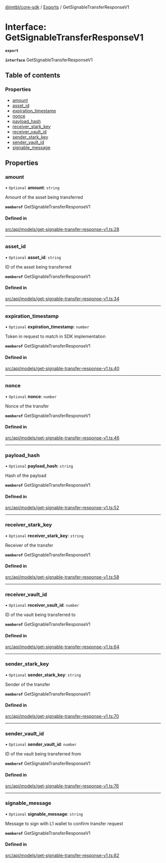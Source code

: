 [@imtbl/core-sdk](../README.md) / [Exports](../modules.md) / GetSignableTransferResponseV1

# Interface: GetSignableTransferResponseV1

**`export`** 

**`interface`** GetSignableTransferResponseV1

## Table of contents

### Properties

- [amount](GetSignableTransferResponseV1.md#amount)
- [asset\_id](GetSignableTransferResponseV1.md#asset_id)
- [expiration\_timestamp](GetSignableTransferResponseV1.md#expiration_timestamp)
- [nonce](GetSignableTransferResponseV1.md#nonce)
- [payload\_hash](GetSignableTransferResponseV1.md#payload_hash)
- [receiver\_stark\_key](GetSignableTransferResponseV1.md#receiver_stark_key)
- [receiver\_vault\_id](GetSignableTransferResponseV1.md#receiver_vault_id)
- [sender\_stark\_key](GetSignableTransferResponseV1.md#sender_stark_key)
- [sender\_vault\_id](GetSignableTransferResponseV1.md#sender_vault_id)
- [signable\_message](GetSignableTransferResponseV1.md#signable_message)

## Properties

### amount

• `Optional` **amount**: `string`

Amount of the asset being transferred

**`memberof`** GetSignableTransferResponseV1

#### Defined in

[src/api/models/get-signable-transfer-response-v1.ts:28](https://github.com/immutable/imx-core-sdk/blob/7204457/src/api/models/get-signable-transfer-response-v1.ts#L28)

___

### asset\_id

• `Optional` **asset\_id**: `string`

ID of the asset being transferred

**`memberof`** GetSignableTransferResponseV1

#### Defined in

[src/api/models/get-signable-transfer-response-v1.ts:34](https://github.com/immutable/imx-core-sdk/blob/7204457/src/api/models/get-signable-transfer-response-v1.ts#L34)

___

### expiration\_timestamp

• `Optional` **expiration\_timestamp**: `number`

Token in request to match in SDK implementation

**`memberof`** GetSignableTransferResponseV1

#### Defined in

[src/api/models/get-signable-transfer-response-v1.ts:40](https://github.com/immutable/imx-core-sdk/blob/7204457/src/api/models/get-signable-transfer-response-v1.ts#L40)

___

### nonce

• `Optional` **nonce**: `number`

Nonce of the transfer

**`memberof`** GetSignableTransferResponseV1

#### Defined in

[src/api/models/get-signable-transfer-response-v1.ts:46](https://github.com/immutable/imx-core-sdk/blob/7204457/src/api/models/get-signable-transfer-response-v1.ts#L46)

___

### payload\_hash

• `Optional` **payload\_hash**: `string`

Hash of the payload

**`memberof`** GetSignableTransferResponseV1

#### Defined in

[src/api/models/get-signable-transfer-response-v1.ts:52](https://github.com/immutable/imx-core-sdk/blob/7204457/src/api/models/get-signable-transfer-response-v1.ts#L52)

___

### receiver\_stark\_key

• `Optional` **receiver\_stark\_key**: `string`

Receiver of the transfer

**`memberof`** GetSignableTransferResponseV1

#### Defined in

[src/api/models/get-signable-transfer-response-v1.ts:58](https://github.com/immutable/imx-core-sdk/blob/7204457/src/api/models/get-signable-transfer-response-v1.ts#L58)

___

### receiver\_vault\_id

• `Optional` **receiver\_vault\_id**: `number`

ID of the vault being transferred to

**`memberof`** GetSignableTransferResponseV1

#### Defined in

[src/api/models/get-signable-transfer-response-v1.ts:64](https://github.com/immutable/imx-core-sdk/blob/7204457/src/api/models/get-signable-transfer-response-v1.ts#L64)

___

### sender\_stark\_key

• `Optional` **sender\_stark\_key**: `string`

Sender of the transfer

**`memberof`** GetSignableTransferResponseV1

#### Defined in

[src/api/models/get-signable-transfer-response-v1.ts:70](https://github.com/immutable/imx-core-sdk/blob/7204457/src/api/models/get-signable-transfer-response-v1.ts#L70)

___

### sender\_vault\_id

• `Optional` **sender\_vault\_id**: `number`

ID of the vault being transferred from

**`memberof`** GetSignableTransferResponseV1

#### Defined in

[src/api/models/get-signable-transfer-response-v1.ts:76](https://github.com/immutable/imx-core-sdk/blob/7204457/src/api/models/get-signable-transfer-response-v1.ts#L76)

___

### signable\_message

• `Optional` **signable\_message**: `string`

Message to sign with L1 wallet to confirm transfer request

**`memberof`** GetSignableTransferResponseV1

#### Defined in

[src/api/models/get-signable-transfer-response-v1.ts:82](https://github.com/immutable/imx-core-sdk/blob/7204457/src/api/models/get-signable-transfer-response-v1.ts#L82)
